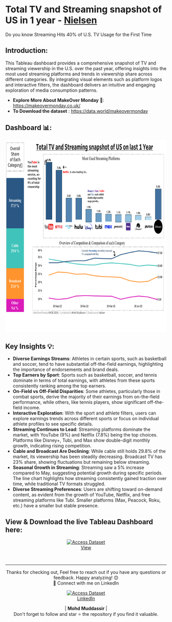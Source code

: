 # Total TV and Streaming snapshot of US in 1 year - [Nielsen](https://www.nielsen.com/insights/2023/sports-gave-broadcast-channels-a-second-straight-month-of-viewing-gains-in-september/)
Do you know Streaming Hits 40% of U.S. TV Usage for the First Time
## Introduction: 
This Tableau dashboard provides a comprehensive snapshot of TV and streaming viewership in the U.S. over the past year, offering insights into the most used streaming platforms and trends in viewership share across different categories. By integrating visual elements such as platform logos and interactive filters, the dashboard delivers an intuitive and engaging exploration of media consumption patterns.

- **Explore More About MakeOver Monday** 🔗: https://makeovermonday.co.uk/
- **To Download the dataset** : https://data.world/makeovermonday

## Dashboard 📊: 
<div align="center">
    <img src="https://github.com/mohd-muddassir99/MakeoverMonday-TableauProjects/blob/6d77d119aaff9471942d4a234a9b17480cf46c14/Total%20TV%20and%20Streaming%20snapshot%20of%20US%20in%201%20year%20%23MOM%20W30%20-2024/%23MOM%20W30-%202024%20TV%20%26%20Streaming%20SnapShot%20of%20US.png" width="800px" height="600px">
</div> 

## Key Insights 💡:
- **Diverse Earnings Streams**: Athletes in certain sports, such as basketball and soccer, tend to have substantial off-the-field earnings, highlighting the importance of endorsements and brand deals.
- **Top Earners by Sport**: Sports such as basketball, soccer, and tennis dominate in terms of total earnings, with athletes from these sports consistently ranking among the top earners.
- **On-Field vs Off-Field Disparities**: Some athletes, particularly those in combat sports, derive the majority of their earnings from on-the-field performance, while others, like tennis players, show significant off-the-field income.
- **Interactive Exploration**: With the sport and athlete filters, users can explore earnings trends across different sports or focus on individual athlete profiles to see specific details.
- **Streaming Continues to Lead**: Streaming platforms dominate the market, with YouTube (9%) and Netflix (7.8%) being the top choices. Platforms like Disney+, Tubi, and Max show double-digit monthly growth, indicating rising competition.
- **Cable and Broadcast Are Declining**: While cable still holds 29.8% of the market, its viewership has been steadily decreasing. Broadcast TV has 23% share, showing fluctuations but remaining below streaming.
- **Seasonal Growth in Streaming**: Streaming saw a 5% increase compared to May, suggesting potential growth during specific periods. The line chart highlights how streaming consistently gained traction over time, while traditional TV formats struggled.
- **Diverse Streaming Preferences**: Users are shifting toward on-demand content, as evident from the growth of YouTube, Netflix, and free streaming platforms like Tubi. Smaller platforms (Max, Peacock, Roku, etc.) have a smaller but stable presence.




## View & Download the live Tableau Dashboard here:

<p align="center">
    <a href="https://public.tableau.com/shared/3ZK3RN89Y?:display_count=n&:origin=viz_share_link">
        <img src="https://www.tableau.com/sites/default/files/blog/tableautips_30.png" width="120px" alt="Access Dataset"><br>
        View
    </a>
</p> <br>

---

<div align="center">
Thanks for checking out, Feel free to reach out if you have any questions or feedback. Happy analyzing! 😊<br>
 🔗 Connect with me on LinkedIn 
 
  <p align="center">
    <a href="https://www.linkedin.com/in/mohd-muddassir99/">
        <img src="https://upload.wikimedia.org/wikipedia/commons/thumb/c/ca/LinkedIn_logo_initials.png/640px-LinkedIn_logo_initials.png" width="65px" alt="Access Dataset"><br>
        LinkedIn
    </a>

   | **Mohd Muddassir** | </a> <br>
Don't forget to follow and star ⭐ the repository if you find it valuable.
</div>
